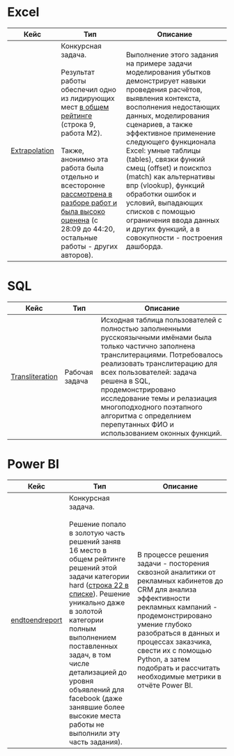 # Excel

| Кейс          | Тип                                                                                                                                                                                                                                                                                                                                                                                                  | Описание                                                                                                                                                                                                                                                                                                                                                                                                                                                                                                    |
|---------------|------------------------------------------------------------------------------------------------------------------------------------------------------------------------------------------------------------------------------------------------------------------------------------------------------------------------------------------------------------------------------------------------------|-------------------------------------------------------------------------------------------------------------------------------------------------------------------------------------------------------------------------------------------------------------------------------------------------------------------------------------------------------------------------------------------------------------------------------------------------------------------------------------------------------------|
| [Extrapolation](https://github.com/romanolegov/portfolio/tree/main/Excel/Extrapolation) | Конкурсная задача.  <br/><br/>Результат работы обеспечил одно из лидирующих мест [в общем рейтинге](https://contest.careerfactory.ru/contest_inside/1645712833779x504186065893457900) (строка 9, работа M2).<br/><br/> Также, анонимно эта работа была отдельно и всесторонне [рассмотрена в разборе работ и была высоко оценена](https://youtu.be/5L4eBeOp0Tk?t=1689) (c 28:09 до 44:20, остальные работы - других авторов).  | Выполнение этого задания на примере задачи моделирования убытков демонстрирует навыки проведения расчётов, выявления контекста, восполнения недостающих данных, моделирования сценариев, а также эффективное применение следующего функционала Excel: умные таблицы (tables), связки функий смещ (offset) и поискпоз (match) как альтернативы впр (vlookup), функций обработки ошибок и условий, выпадающих списков с помощью ограничения ввода данных и других функций, а в совокупности - построения дашборда. |

# SQL
| Кейс | Тип            | Описание                                                                                                                                                                                                                                                                                                                                              |
|------|----------------|-------------------------------------------------------------------------------------------------------------------------------------------------------------------------------------------------------------------------------------------------------------------------------------------------------------------------------------------------------|
| [Transliteration](https://github.com/romanolegov/portfolio/tree/main/sql/transliteration)     | Рабочая задача | Исходная таблица пользователей с полностью заполненными русскоязычными имёнами была только частично заполнена транслитерациями. Потребовалось реализовать транслитерацию для всех пользователей: задача решена в SQL, продемонстрировано исследование темы и релазиация многоподходного поэтапного алгоритма с определнием перепутанных ФИО и использованием оконных функций. |

# Power BI
| Кейс | Тип            | Описание                                                                                                                                                                                                                                                                                                                                              |
|------|----------------|-------------------------------------------------------------------------------------------------------------------------------------------------------------------------------------------------------------------------------------------------------------------------------------------------------------------------------------------------------|
| [endtoendreport](https://github.com/romanolegov/portfolio/tree/main/PowerBI/endtoendreport)     | Конкурсная задача.  <br/><br/>  Решение попало в золотую часть решений заняв 16 место в общем рейтинге решений этой задачи категории hard ([строка 22 в списке](https://contest.careerfactory.ru/contest_inside/1631727068357x533886067160645600)). Решение уникально даже в золотой категории полным выполнением поставленных задач, в том числе детализацией до уровня объявлений для facebook (даже занявшие более высокие места работы не выполнили эту часть задания).| В процессе решения задачи - посторения сквозной аналитики от рекламных кабинетов до CRM для анализа эффективности рекламных кампаний - продемонстрировано умение глубоко разобраться в данных и процессах заказчика, свести их с помощью Python, а затем подобрать и рассчитать необходимые метрики в отчёте Power BI. |
